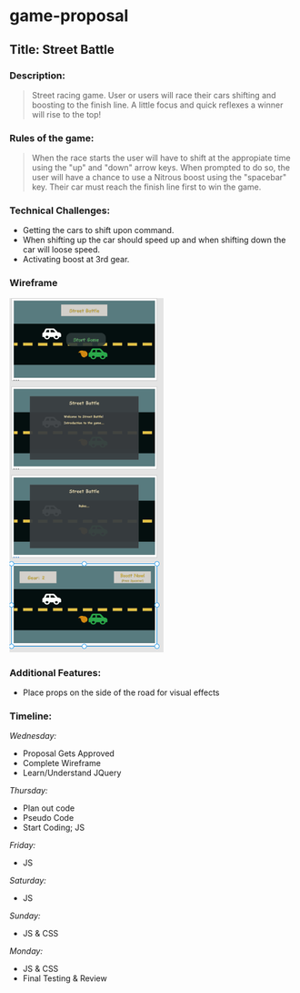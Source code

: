 # game-proposal

## **Title**: Street Battle


### **Description:** 
>Street racing game. User or users will race their cars shifting and boosting to the finish line. A little focus and quick reflexes a winner will rise to the top!


### **Rules of the game:** 
> When the race starts the user will have to shift at the appropiate time using the "up" and "down" arrow keys. When prompted to do so, the user will have a chance to use a Nitrous boost using the "spacebar" key. Their car must reach the finish line first to win the game. 


### **Technical Challenges:** 
* Getting the cars to shift upon command. 
* When shifting up the car should speed up and when shifting down the car will loose speed. 
* Activating boost at 3rd gear.

### **Wireframe**
![](./Wireframe/test.jpeg)


### **Additional Features:** 
* Place props on the side of the road for visual effects

### **Timeline:** 
_Wednesday:_ 
* Proposal Gets Approved 
* Complete Wireframe
* Learn/Understand JQuery

_Thursday:_ 
* Plan out code
* Pseudo Code
* Start Coding; JS

_Friday:_
* JS

_Saturday:_ 
* JS

_Sunday:_
* JS & CSS

_Monday:_
* JS & CSS
* Final Testing & Review